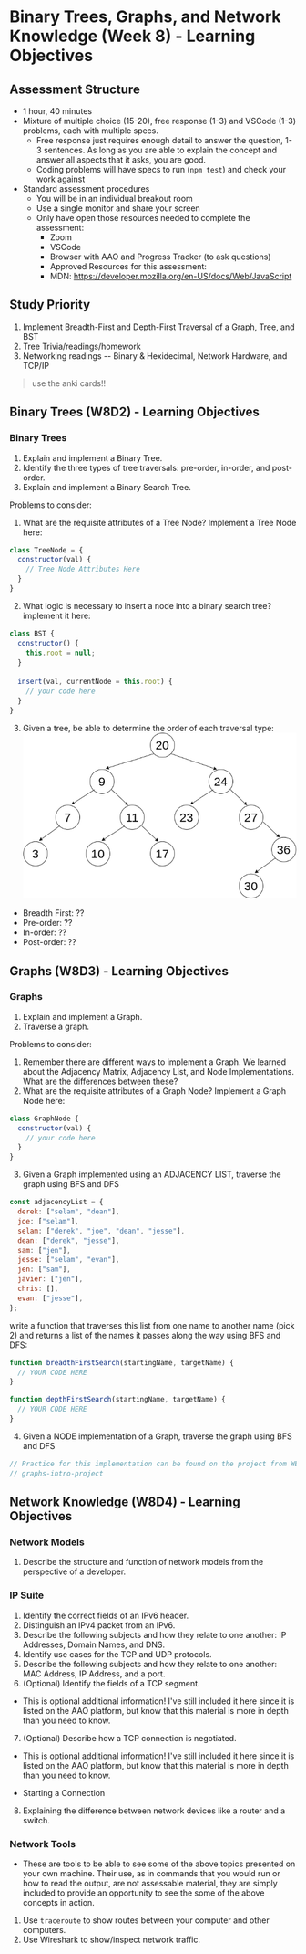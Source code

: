 # Binary Trees, Graphs, and Network Knowledge (Week 8) - Learning Objectives

## Assessment Structure

- 1 hour, 40 minutes
- Mixture of multiple choice (15-20), free response (1-3) and VSCode (1-3) problems, each with multiple specs.
  - Free response just requires enough detail to answer the question, 1-3 sentences. As long as you are able to explain the concept and answer all aspects that it asks, you are good.
  - Coding problems will have specs to run (`npm test`) and check your work against
- Standard assessment procedures
  - You will be in an individual breakout room
  - Use a single monitor and share your screen
  - Only have open those resources needed to complete the assessment:
    - Zoom
    - VSCode
    - Browser with AAO and Progress Tracker (to ask questions)
    - Approved Resources for this assessment:
    - MDN: https://developer.mozilla.org/en-US/docs/Web/JavaScript

## Study Priority

1. Implement Breadth-First and Depth-First Traversal of a Graph, Tree, and BST
2. Tree Trivia/readings/homework
3. Networking readings -- Binary & Hexidecimal, Network Hardware, and TCP/IP

> use the anki cards!!

## Binary Trees (W8D2) - Learning Objectives

### Binary Trees

1. Explain and implement a Binary Tree.
2. Identify the three types of tree traversals: pre-order, in-order, and post-order.
3. Explain and implement a Binary Search Tree.

Problems to consider:

1. What are the requisite attributes of a Tree Node? Implement a Tree Node here:

```javascript
class TreeNode = {
  constructor(val) {
    // Tree Node Attributes Here
  }
}
```

2. What logic is necessary to insert a node into a binary search tree? implement it here:

```javascript
class BST {
  constructor() {
    this.root = null;
  }

  insert(val, currentNode = this.root) {
    // your code here
  }
}
```

3. Given a tree, be able to determine the order of each traversal type:
   ![Number tree](./public/number-tree.png)

- Breadth First: ??
- Pre-order: ??
- In-order: ??
- Post-order: ??

## Graphs (W8D3) - Learning Objectives

### Graphs

1. Explain and implement a Graph.
2. Traverse a graph.

Problems to consider:

1. Remember there are different ways to implement a Graph. We learned about the Adjacency Matrix, Adjacency List, and Node Implementations. What are the differences between these?
2. What are the requisite attributes of a Graph Node? Implement a Graph Node here:

```javascript
class GraphNode {
  constructor(val) {
    // your code here
  }
}
```

3. Given a Graph implemented using an ADJACENCY LIST, traverse the graph using BFS and DFS

```javascript
const adjacencyList = {
  derek: ["selam", "dean"],
  joe: ["selam"],
  selam: ["derek", "joe", "dean", "jesse"],
  dean: ["derek", "jesse"],
  sam: ["jen"],
  jesse: ["selam", "evan"],
  jen: ["sam"],
  javier: ["jen"],
  chris: [],
  evan: ["jesse"],
};
```

write a function that traverses this list from one name to another name (pick 2) and returns a list of the names it passes along the way using BFS and DFS:

```javascript
function breadthFirstSearch(startingName, targetName) {
  // YOUR CODE HERE
}
```

```javascript
function depthFirstSearch(startingName, targetName) {
  // YOUR CODE HERE
}
```

4. Given a NODE implementation of a Graph, traverse the graph using BFS and DFS

```javascript
// Practice for this implementation can be found on the project from WEDNESDAY
// graphs-intro-project
```

## Network Knowledge (W8D4) - Learning Objectives

### Network Models

1. Describe the structure and function of network models from the perspective of a developer.

### IP Suite

1. Identify the correct fields of an IPv6 header.
2. Distinguish an IPv4 packet from an IPv6.
3. Describe the following subjects and how they relate to one another: IP Addresses, Domain Names, and DNS.
4. Identify use cases for the TCP and UDP protocols.
5. Describe the following subjects and how they relate to one another: MAC Address, IP Address, and a port.
6. (Optional) Identify the fields of a TCP segment.

- This is optional additional information! I've still included it here since it is listed on the AAO platform, but know that this material is more in depth than you need to know.

7. (Optional) Describe how a TCP connection is negotiated.

- This is optional additional information! I've still included it here since it is listed on the AAO platform, but know that this material is more in depth than you need to know.

- Starting a Connection

8. Explaining the difference between network devices like a router and a switch.

### Network Tools

- These are tools to be able to see some of the above topics presented on your own machine. Their use, as in commands that you would run or how to read the output, are not assessable material, they are simply included to provide an opportunity to see the some of the above concepts in action.

1. Use `traceroute` to show routes between your computer and other computers.
2. Use Wireshark to show/inspect network traffic.
